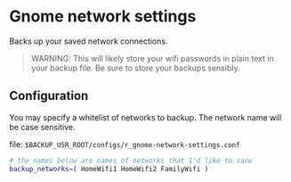 # Gnome network settings
Backs up your saved network connections.

> WARNING: This will likely store your wifi passwords in plain text in your backup 
file. Be sure to store your backups sensibly.

## Configuration
You may specify a whitelist of networks to backup. The network name will be case sensitive.

file: `$BACKUP_USR_ROOT/configs/r_gnome-network-settings.conf`
```bash
# the names below are names of networks that I'd like to save
backup_networks=( HomeWifi1 HomeWifi2 FamilyWifi )
```